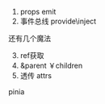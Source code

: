 <!--
 * @Author: dhj 17613071153@163.com
 * @Date: 2023-03-16 17:53:26
 * @LastEditors: dhj 17613071153@163.com
 * @LastEditTime: 2023-03-16 17:54:12
 * @FilePath: \vuepress\docs\docs\kuangjjia\组件通信.md
 * @Description: 这是默认设置,请设置`customMade`, 打开koroFileHeader查看配置 进行设置: https://github.com/OBKoro1/koro1FileHeader/wiki/%E9%85%8D%E7%BD%AE
-->
1. props emit
2. 事件总线 provide\inject

还有几个魔法


3. ref获取
4. &parent ￥children
5. 透传 attrs

pinia